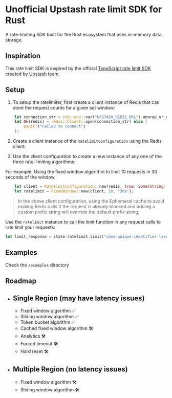 # Unofficial Upstash rate limit SDK for Rust
A rate-limiting SDK built for the Rust ecosystem that uses in-memory data storage.

## Inspiration
This rate limit SDK is inspired by the official [TypeScript rate limit SDK](https://github.com/upstash/ratelimit) created by [Upstash](https://upstash.com) team. 

## Setup

1) To setup the ratelimiter, first create a client instance of Redis that can store the request counts for a given set window:
```rust
	let connection_str = std::env::var("UPSTASH_REDIS_URL").unwrap_or_else(|_| panic!("Expecting UPSTASH_REDIS_URL to be set"));
	let Ok(redis) = redis::Client::open(connection_str) else {
		panic!("Failed to connect")
	};
```
2) Create a client instance of the `RatelimitConfiguration` using the Redis client:

3) Use the client configuration to create a new instance of any one of the three rate-limiting algorithms:

For example: Using the fixed window algorithm to limit 10 requests in 30 seconds of the window.

```rust
	let client = RatelimitConfiguration::new(redis, true, Some(String::from("my-custom-prefix")));
	let ratelimit = FixedWindow::new(client, 10, "30s");
```
> In the above client configuration, using the Ephemeral cache to avoid making Redis calls if the request is already blocked and adding a custom prefix string will override the default prefix string, 

Use the `ratelimit` instance to call the limit function in any request calls to rate limit your requests:
```rust
let limit_response = state.ratelimit.limit("some-unique-identifier-like-ip", None).await;
```
## Examples
Check the `/examples` directory

## Roadmap
- Single Region (may have latency issues)
    -
    - Fixed window algorithm ✅
    - Sliding window algorithm ✅
    - Token bucket algorithm ✅
    - Cached fixed window algorithm 🛠️
    - Analytics 🛠️
    - Forced timeout 🛠️
    - Hard reset 🛠️

- Multiple Region (no latency issues)
    -
    - Fixed window algorithm 🛠️
    - Sliding window algorithm 🛠️
